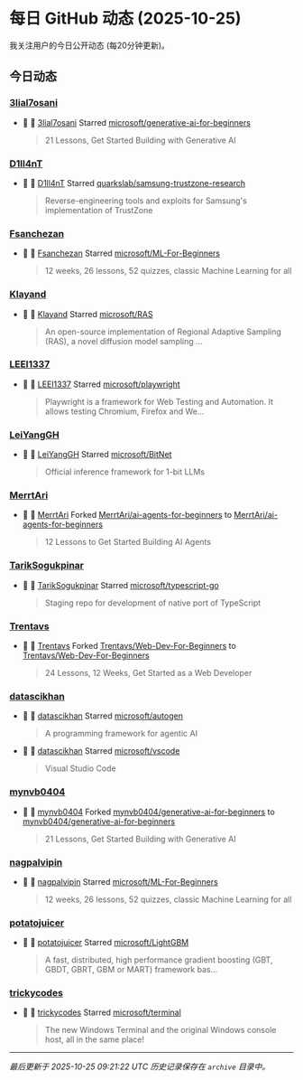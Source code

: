 # 每日 GitHub 动态 (2025-10-25)

我关注用户的今日公开动态 (每20分钟更新)。

## 今日动态

### [3lial7osani](https://github.com/3lial7osani)
- 🌟 👤 [3lial7osani](https://github.com/3lial7osani) Starred [microsoft/generative-ai-for-beginners](https://github.com/microsoft/generative-ai-for-beginners)
  > 21 Lessons, Get Started Building with Generative AI 

### [D1ll4nT](https://github.com/D1ll4nT)
- 🌟 👤 [D1ll4nT](https://github.com/D1ll4nT) Starred [quarkslab/samsung-trustzone-research](https://github.com/quarkslab/samsung-trustzone-research)
  > Reverse-engineering tools and exploits for Samsung's implementation of TrustZone

### [Fsanchezan](https://github.com/Fsanchezan)
- 🌟 👤 [Fsanchezan](https://github.com/Fsanchezan) Starred [microsoft/ML-For-Beginners](https://github.com/microsoft/ML-For-Beginners)
  > 12 weeks, 26 lessons, 52 quizzes, classic Machine Learning for all

### [Klayand](https://github.com/Klayand)
- 🌟 👤 [Klayand](https://github.com/Klayand) Starred [microsoft/RAS](https://github.com/microsoft/RAS)
  > An open-source implementation of Regional Adaptive Sampling (RAS), a novel diffusion model sampling ...

### [LEEI1337](https://github.com/LEEI1337)
- 🌟 👤 [LEEI1337](https://github.com/LEEI1337) Starred [microsoft/playwright](https://github.com/microsoft/playwright)
  > Playwright is a framework for Web Testing and Automation. It allows testing Chromium, Firefox and We...

### [LeiYangGH](https://github.com/LeiYangGH)
- 🌟 👤 [LeiYangGH](https://github.com/LeiYangGH) Starred [microsoft/BitNet](https://github.com/microsoft/BitNet)
  > Official inference framework for 1-bit LLMs

### [MerrtAri](https://github.com/MerrtAri)
- 🍴 👤 [MerrtAri](https://github.com/MerrtAri) Forked [MerrtAri/ai-agents-for-beginners](https://github.com/MerrtAri/ai-agents-for-beginners) to [MerrtAri/ai-agents-for-beginners](https://github.com/MerrtAri/ai-agents-for-beginners)
  > 12 Lessons to Get Started Building AI Agents

### [TarikSogukpinar](https://github.com/TarikSogukpinar)
- 🌟 👤 [TarikSogukpinar](https://github.com/TarikSogukpinar) Starred [microsoft/typescript-go](https://github.com/microsoft/typescript-go)
  > Staging repo for development of native port of TypeScript

### [Trentavs](https://github.com/Trentavs)
- 🍴 👤 [Trentavs](https://github.com/Trentavs) Forked [Trentavs/Web-Dev-For-Beginners](https://github.com/Trentavs/Web-Dev-For-Beginners) to [Trentavs/Web-Dev-For-Beginners](https://github.com/Trentavs/Web-Dev-For-Beginners)
  > 24 Lessons, 12 Weeks, Get Started as a Web Developer

### [datascikhan](https://github.com/datascikhan)
- 🌟 👤 [datascikhan](https://github.com/datascikhan) Starred [microsoft/autogen](https://github.com/microsoft/autogen)
  > A programming framework for agentic AI
- 🌟 👤 [datascikhan](https://github.com/datascikhan) Starred [microsoft/vscode](https://github.com/microsoft/vscode)
  > Visual Studio Code

### [mynvb0404](https://github.com/mynvb0404)
- 🍴 👤 [mynvb0404](https://github.com/mynvb0404) Forked [mynvb0404/generative-ai-for-beginners](https://github.com/mynvb0404/generative-ai-for-beginners) to [mynvb0404/generative-ai-for-beginners](https://github.com/mynvb0404/generative-ai-for-beginners)
  > 21 Lessons, Get Started Building with Generative AI 

### [nagpalvipin](https://github.com/nagpalvipin)
- 🌟 👤 [nagpalvipin](https://github.com/nagpalvipin) Starred [microsoft/ML-For-Beginners](https://github.com/microsoft/ML-For-Beginners)
  > 12 weeks, 26 lessons, 52 quizzes, classic Machine Learning for all

### [potatojuicer](https://github.com/potatojuicer)
- 🌟 👤 [potatojuicer](https://github.com/potatojuicer) Starred [microsoft/LightGBM](https://github.com/microsoft/LightGBM)
  > A fast, distributed, high performance gradient boosting (GBT, GBDT, GBRT, GBM or MART) framework bas...

### [trickycodes](https://github.com/trickycodes)
- 🌟 👤 [trickycodes](https://github.com/trickycodes) Starred [microsoft/terminal](https://github.com/microsoft/terminal)
  > The new Windows Terminal and the original Windows console host, all in the same place!


---
*最后更新于 2025-10-25 09:21:22 UTC*
*历史记录保存在 `archive` 目录中。*
